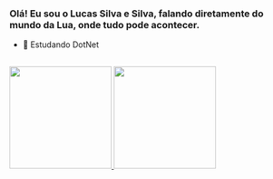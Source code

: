 ### Olá! Eu sou o Lucas Silva e Silva, falando diretamente do mundo da Lua, onde tudo pode acontecer.

- 🌱 Estudando DotNet

##

<div>
  <a href="https://github.com/lukseditor">
  <img height="180em" src="https://github-readme-stats.vercel.app/api?username=lukseditor&show_icons=true&theme=dark&include_all_commits=true&count_private=true"/>
  <img height="180em" src="https://github-readme-stats.vercel.app/api/top-langs/?username=lukseditor&layout=compact&langs_count=7&theme=dark"/>
</div>
  
  ##

